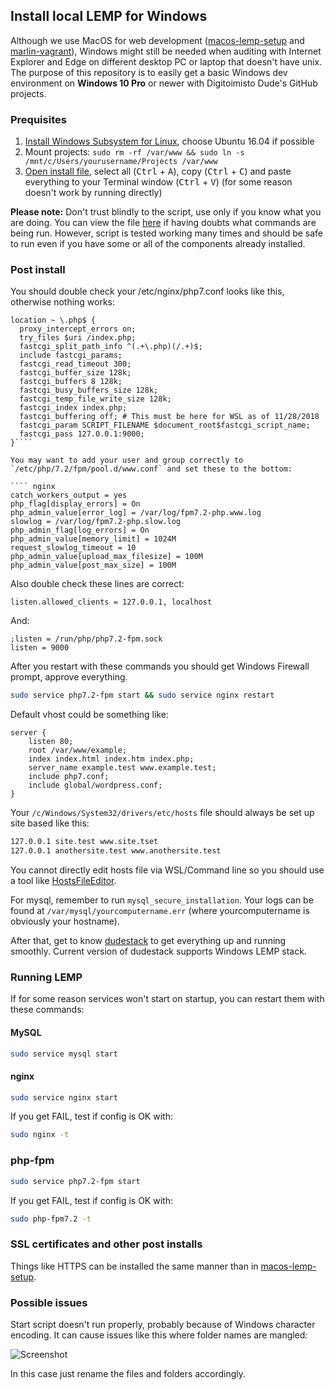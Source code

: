 ## Install local LEMP for Windows

Although we use MacOS for web development ([macos-lemp-setup](https://github.com/digitoimistodude/macos-lemp-setup) and [marlin-vagrant](https://github.com/digitoimistodude/marlin-vagrant)), Windows might still be needed when auditing with Internet Explorer and Edge on different desktop PC or laptop that doesn't have unix. The purpose of this repository is to easily get a basic Windows dev environment on **Windows 10 Pro** or newer with Digitoimisto Dude's GitHub projects.

### Prequisites 

1. [Install Windows Subsystem for Linux](https://docs.microsoft.com/en-us/windows/wsl/install-win10), choose Ubuntu 16.04 if possible
2. Mount projects: `sudo rm -rf /var/www && sudo ln -s /mnt/c/Users/yourusername/Projects /var/www`
3. [Open install file](https://raw.githubusercontent.com/digitoimistodude/windows-lemp-setup/master/install.sh), select all (<kbd>Ctrl</kbd> + <kbd>A</kbd>), copy (<kbd>Ctrl</kbd> + <kbd>C</kbd>) and paste everything to your Terminal window (<kbd>Ctrl</kbd> + <kbd>V</kbd>) (for some reason doesn't work by running directly)

**Please note:** Don't trust blindly to the script, use only if you know what you are doing. You can view the file [here](https://github.com/digitoimistodude/windows-lemp-setup/blob/master/install.sh) if having doubts what commands are being run. However, script is tested working many times and should be safe to run even if you have some or all of the components already installed.

### Post install

You should double check your /etc/nginx/php7.conf looks like this, otherwise nothing works:

```` nginx
location ~ \.php$ {
  proxy_intercept_errors on;
  try_files $uri /index.php;
  fastcgi_split_path_info ^(.+\.php)(/.+)$;
  include fastcgi_params;
  fastcgi_read_timeout 300;
  fastcgi_buffer_size 128k;
  fastcgi_buffers 8 128k;
  fastcgi_busy_buffers_size 128k;
  fastcgi_temp_file_write_size 128k;
  fastcgi_index index.php;
  fastcgi_buffering off; # This must be here for WSL as of 11/28/2018
  fastcgi_param SCRIPT_FILENAME $document_root$fastcgi_script_name;
  fastcgi_pass 127.0.0.1:9000;
}````

You may want to add your user and group correctly to `/etc/php/7.2/fpm/pool.d/www.conf` and set these to the bottom:

```` nginx
catch_workers_output = yes
php_flag[display_errors] = On
php_admin_value[error_log] = /var/log/fpm7.2-php.www.log 
slowlog = /var/log/fpm7.2-php.slow.log 
php_admin_flag[log_errors] = On
php_admin_value[memory_limit] = 1024M
request_slowlog_timeout = 10
php_admin_value[upload_max_filesize] = 100M
php_admin_value[post_max_size] = 100M
````

Also double check these lines are correct:

```` nginx
listen.allowed_clients = 127.0.0.1, localhost
````

And:

```` nginx
;listen = /run/php/php7.2-fpm.sock
listen = 9000
````

After you restart with these commands you should get Windows Firewall prompt, approve everything.

``` bash
sudo service php7.2-fpm start && sudo service nginx restart
```

Default vhost could be something like:

```` nginx
server {
    listen 80;
    root /var/www/example;
    index index.html index.htm index.php;
    server_name example.test www.example.test;
    include php7.conf;
    include global/wordpress.conf;
}
````

Your `/c/Windows/System32/drivers/etc/hosts` file should always be set up site based like this:

```` bash
127.0.0.1 site.test www.site.tset
127.0.0.1 anothersite.test www.anothersite.test
````

You cannot directly edit hosts file via WSL/Command line so you should use a tool like [HostsFileEditor](https://github.com/scottlerch/HostsFileEditor).

For mysql, remember to run `mysql_secure_installation`. Your logs can be found at `/var/mysql/yourcomputername.err` (where yourcomputername is obviously your hostname).

After that, get to know [dudestack](https://github.com/digitoimistodude/dudestack) to get everything up and running smoothly. Current version of dudestack supports Windows LEMP stack.

### Running LEMP

If for some reason services won't start on startup, you can restart them with these commands:

#### MySQL

``` bash
sudo service mysql start
```

#### nginx

``` bash
sudo service nginx start
```

If you get FAIL, test if config is OK with:

``` bash
sudo nginx -t
```

### php-fpm

``` bash
sudo service php7.2-fpm start
```

If you get FAIL, test if config is OK with:

``` bash
sudo php-fpm7.2 -t
```

### SSL certificates and other post installs

Things like HTTPS can be installed the same manner than in [macos-lemp-setup](https://github.com/digitoimistodude/macos-lemp-setup#certificates-for-localhost).

### Possible issues

Start script doesn't run properly, probably because of Windows character encoding. It can cause issues like this where folder names are mangled:

![Screenshot](https://i.imgur.com/aONfnoq.png)

In this case just rename the files and folders accordingly.
